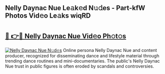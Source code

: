 ## Nelly Daynac Nue Le𝚊k𝚎d N𝚞𝚍es - Part-kfW Photos Vid𝚎o Le𝚊ks wiqRD

# <h2><a href="http://fb79b7x.evod.top/?m=Nelly+Daynac+Nue">🔗 👉🔴 Nelly Daynac Nue Vid𝚎o Ph𝚘t𝚘s</a></h2>

[![Nelly Daynac Nue N𝚞d𝚎s](https://i.imgur.com/8V9OHl7.gif)](http://fb79b7x.evod.top/?m=Nelly+Daynac+Nue)
Online persona Nelly Daynac Nue and content producer, recognized for disseminating dance and lifestyle material through trending dance routines and mini-documentaries. The public's Nelly Daynac Nue trust in public figures is often eroded by scandals and controversies. 
